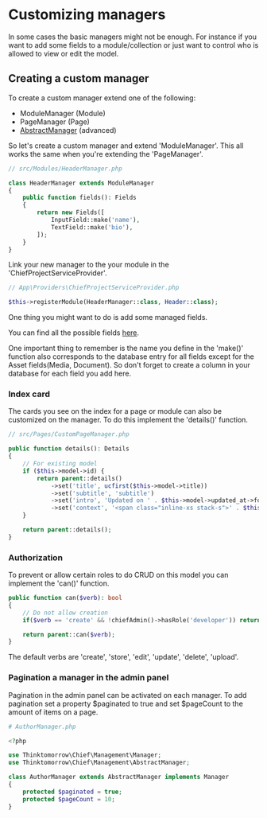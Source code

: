 # Customizing managers

In some cases the basic managers might not be enough.
For instance if you want to add some fields to a module/collection or just want to control who is allowed to view or edit the model.

## Creating a custom manager

To create a custom manager extend one of the following:
- ModuleManager (Module)
- PageManager (Page)
- [AbstractManager](./advanced.md#advanced_model_management) (advanced)

So let's create a custom manager and extend 'ModuleManager'.
This all works the same when you're extending the 'PageManager'.

```php
// src/Modules/HeaderManager.php 

class HeaderManager extends ModuleManager
{
    public function fields(): Fields
    {
        return new Fields([
            InputField::make('name'),
            TextField::make('bio'),
        ]);
    }
}
```

Link your new manager to the your module in the 'ChiefProjectServiceProvider'.

```php
// App\Providers\ChiefProjectServiceProvider.php

$this->registerModule(HeaderManager::class, Header::class);
```

One thing you might want to do is add some managed fields.

You can find all the possible fields [here](./fields.md).

One important thing to remember is the name you define in the 'make()' function also corresponds to the database entry for all fields except for the Asset fields(Media, Document).
So don't forget to create a column in your database for each field you add here.

### Index card

The cards you see on the index for a page or module can also be customized on the manager.
To do this implement the 'details()' function.

```php
// src/Pages/CustomPageManager.php

public function details(): Details
{
    // For existing model
    if ($this->model->id) {
        return parent::details()
            ->set('title', ucfirst($this->model->title))
            ->set('subtitle', 'subtitle')
            ->set('intro', 'Updated on ' . $this->model->updated_at->format('d/m/Y H:i'))
            ->set('context', '<span class="inline-xs stack-s">' . $this->assistant('publish')->publicationStatusAsLabel() . '</span>');
    }

    return parent::details();
}
```

### Authorization

To prevent or allow certain roles to do CRUD on this model you can implement the 'can()' function.

```php
public function can($verb): bool
{
    // Do not allow creation
    if($verb == 'create' && !chiefAdmin()->hasRole('developer')) return false;

    return parent::can($verb);
}
```

The default verbs are 'create', 'store', 'edit', 'update', 'delete', 'upload'. 

### Pagination a manager in the admin panel

Pagination in the admin panel can be activated on each manager.
To add pagination set a property $paginated to true and set $pageCount to the amount of items on a page.

```php
# AuthorManager.php

<?php

use Thinktomorrow\Chief\Management\Manager;
use Thinktomorrow\Chief\Management\AbstractManager;

class AuthorManager extends AbstractManager implements Manager
{
    protected $paginated = true;
    protected $pageCount = 10;
}
```